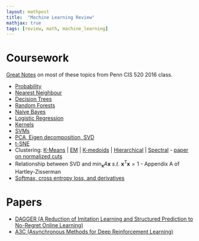 ```yaml
---
layout: mathpost
title:  "Machine Learning Review"
mathjax: true
tags: [review, math, machine_learning]
---
```


# Coursework
[Great Notes](https://alliance.seas.upenn.edu/~cis520/dynamic/2016/wiki/index.php?n=Lectures.Lectures) on most of these topics
from Penn CIS 520 2016 class.

- [Probability](https://alliance.seas.upenn.edu/~cis520/dynamic/2016/wiki/index.php?n=Lectures.ProbabilityReview)
- [Nearest Neighbour](https://alliance.seas.upenn.edu/~cis520/dynamic/2016/wiki/index.php?n=Lectures.LocalLearning)
- [Decision Trees](https://alliance.seas.upenn.edu/~cis520/dynamic/2016/wiki/index.php?n=Lectures.DecisionTrees)
- [Random Forests](https://en.wikipedia.org/wiki/Random_forest)
- [Naive Bayes](https://alliance.seas.upenn.edu/~cis520/dynamic/2016/wiki/index.php?n=Lectures.NaiveBayes)
- [Logistic Regression](https://alliance.seas.upenn.edu/~cis520/dynamic/2016/wiki/index.php?n=Lectures.Logistic)
- [Kernels](https://alliance.seas.upenn.edu/~cis520/dynamic/2016/wiki/index.php?n=Lectures.Kernels)
- [SVMs](https://alliance.seas.upenn.edu/~cis520/dynamic/2016/wiki/index.php?n=Lectures.SVMs)
- [PCA, Eigen decomposition, SVD](https://alliance.seas.upenn.edu/~cis520/dynamic/2016/wiki/index.php?n=Lectures.PCA)
- [t-SNE](http://jmlr.csail.mit.edu/papers/volume9/vandermaaten08a/vandermaaten08a.pdf)
- Clustering:
[K-Means](https://en.wikipedia.org/wiki/K-means_clustering) |
[EM](https://alliance.seas.upenn.edu/~cis520/dynamic/2016/wiki/index.php?n=Lectures.EM) |
[K-medoids](https://en.wikipedia.org/wiki/K-medoids) |
[Hierarchical](https://www.kdnuggets.com/2019/09/hierarchical-clustering.html) |
[Spectral](https://en.wikipedia.org/wiki/Spectral_clustering) - [paper on normalized cuts](https://people.eecs.berkeley.edu/~malik/papers/SM-ncut.pdf)
- Relationship between SVD and $\min_{\mathbf{x}} A\mathbf{x}~s.t.~\mathbf{x}^T\mathbf{x} = 1$ - Appendix A of Hartley-Zisserman
- [Softmax, cross entropy loss, and derivatives](https://eli.thegreenplace.net/2016/the-softmax-function-and-its-derivative/)

# Papers
- [DAGGER (A Reduction of Imitation Learning and Structured Prediction to No-Regret Online Learning)](https://www.ri.cmu.edu/pub_files/2011/4/Ross-AISTATS11-NoRegret.pdf)
- [A3C (Asynchronous Methods for Deep Reinforcement Learning)](https://arxiv.org/abs/1602.01783)